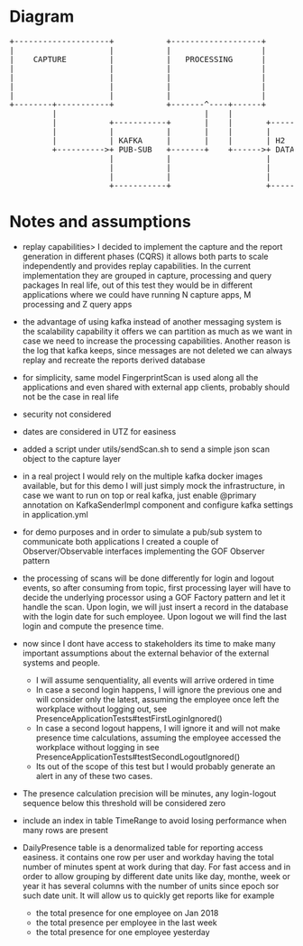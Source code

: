 # Diagram #


<pre>
+--------------------+           +-------------------+            +------------------+
|                    |           |                   |            |                  |
|    CAPTURE         |           |   PROCESSING      |            |   REPORTING      |
|                    |           |                   |            |                  |
|                    |           |                   |            |                  |
|                    |           |                   |            |                  |
|                    |           |                   |            |                  |
+--------+-----------+           +-------^----+------+            +--------^---------+
         |                               |    |                            |
         |           +-----------+       |    |       +-----------+        |
         |           |           |       |    |       |           |        |
         |           | KAFKA     |       |    |       | H2        |        |
         +---------->+ PUB-SUB   +-------+    +------>+ DATABASE  +--------+
                     |           |                    |           |
                     |           |                    |           |
                     |           |                    |           |
                     +-----------+                    +-----------+
</pre>

# Notes and assumptions #

* replay capabilities> I decided to implement the capture and the report generation in different phases (CQRS)
it allows both parts to scale independently and provides replay capabilities.
In the current implementation they are grouped in capture, processing and query packages
In real life, out of this test they would be in different applications where we could have running N capture apps,
M processing and Z query apps

* the advantage of using kafka instead of another messaging system is the scalability capability it offers
we can partition as much as we want in case we need to increase the processing capabilities.
Another reason is the log that kafka keeps, since messages are not deleted we can always replay and recreate
the reports derived database

* for simplicity, same model FingerprintScan is used along all the applications and even shared with
external app clients, probably should not be the case in real life

* security not considered

* dates are considered in UTZ for easiness

* added a script under utils/sendScan.sh to send a simple json scan object to the capture layer

* in a real project I would rely on the multiple kafka docker images available, but for this demo
I will just simply mock the infrastructure, in case we want to run on top or real kafka, just enable
@primary annotation on KafkaSenderImpl component and configure kafka settings in application.yml

* for demo purposes and in order to simulate a pub/sub system to communicate both applications
I created a couple of Observer/Observable interfaces implementing the GOF Observer pattern

* the processing of scans will be done differently for login and logout events, so after consuming
from topic, first processing layer will have to decide the underlying processor using a
GOF Factory pattern and let it handle the scan.
Upon login, we will just insert a record in the database with the login date for such employee.
Upon logout we will find the last login and compute the presence time.

* now since I dont have access to stakeholders its time to make many important assumptions about the
external behavior of the external systems and people.
  * I will assume senquentiality, all events will arrive ordered in time
  * In case a second login happens, I will ignore the previous one and will consider only the latest,
assuming the employee once left the workplace without logging out,
see PresenceApplicationTests#testFirstLoginIgnored()
  * In case a second logout happens, I will ignore it and will not make presence time calculations,
assuming the employee accessed the workplace without logging in
see PresenceApplicationTests#testSecondLogoutIgnored()
  * Its out of the scope of this test but I would probably generate an alert in any of these two cases.

* The presence calculation precision will be minutes, any login-logout sequence below this threshold will
be considered zero

* include an index in table TimeRange to avoid losing performance when many rows are present

* DailyPresence table is a denormalized table for reporting access easiness.
it contains one row per user and workday having the total number of minutes spent at work during that day.
For fast access and in order to allow grouping by different date units like day, monthe, week or year it has
several columns with the number of units since epoch sor such date unit.
It will allow us to quickly get reports like for example
  * the total presence for one employee on Jan 2018
  * the total presence per employee in the last week
  * the total presence for one employee yesterday

